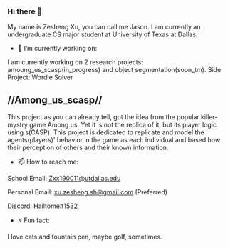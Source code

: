 ### Hi there 👋

My name is Zesheng Xu, you can call me Jason. I am currently an undergraduate CS major student at University of Texas at Dallas. 


- 🔭 I’m currently working on:

I am currently working on 2 research projects: amoung_us_scasp(in_progress) and object segmentation(soon_tm). 
Side Project: Wordle Solver

  //Among_us_scasp// 
  ----------------
This project as you can already tell, got the idea from the popular killer-mystry game Among us. Yet it is not the replica of it, but its player logic using s(CASP). This project is dedicated to replicate and model the agents(players)' behavior in the game as each individual and based how their perception of others and their known information. 



- 📫 How to reach me: 

School Email: Zxx190011@utdallas.edu 

Personal Email: xu.zesheng.sh@gmail.com (Preferred)

Discord: Hailtome#1532 

- ⚡ Fun fact: 

I love cats and fountain pen, maybe golf, sometimes. 

<!--
**Zesheng-Xu/Zesheng-Xu** is a ✨ _special_ ✨ repository because its `README.md` (this file) appears on your GitHub profile.

Here are some ideas to get you started:

...
- 🌱 I’m currently learning ...
- 👯 I’m looking to collaborate on ...
- 🤔 I’m looking for help with ...
- 💬 Ask me about ...
- 📫 How to reach me: ...
- 😄 Pronouns: ...

-->
